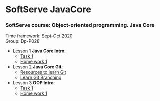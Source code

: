 # SoftServe JavaCore
### SoftServe course: Object-oriented programming. Java Core  
Time framework: Sept-Oct 2020  
Group: Dp-P028


* [Lesson 1](https://github.com/MaksNazarenko/soft-serve-java-core/tree/master/l-1) **Java Core Intro**:
    * [Task 1](https://github.com/MaksNazarenko/soft-serve-java-core/tree/master/l-1/task-1)
    * [Home work 1](https://github.com/MaksNazarenko/soft-serve-java-core/tree/master/l-1/HW-1)
* Lesson 2 **Java Core Git**:
    * [Resources to learn Git](https://try.github.io/)
    * [Learn Git Branching](https://learngitbranching.js.org/)
* Lesson 3 **OOP Intro**:
    * [Task 1](https://github.com/MaksNazarenko/soft-serve-java-core/tree/master/l-3/task-1)
    * [Home work 1](https://github.com/MaksNazarenko/soft-serve-java-core/tree/master/l-3/HW-1)
